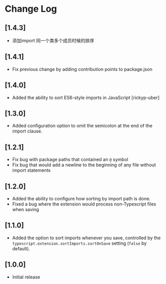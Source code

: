 # Change Log

## [1.4.3]
- 添加import 同一个类多个成员时候的排序

## [1.4.1]
- Fix previous change by adding contribution points to package.json

## [1.4.0]
- Added the ability to sort ES6-style imports in JavaScript [rickyp-uber]

## [1.3.0]
- Added configuration option to omit the semicolon at the end of the import clause.

## [1.2.1]
- Fix bug with package paths that contained an `@` symbol
- Fix bug that would add a newline to the beginning of any file without import statements

## [1.2.0]
- Added the ability to configure how sorting by import path is done.
- Fixed a bug where the extension would process non-Typescript files when saving

## [1.1.0]
- Added the option to sort imports whenever you save, controlled by the `typescript.extension.sortImports.sortOnSave` setting (`false` by default).

## [1.0.0]
- Initial release